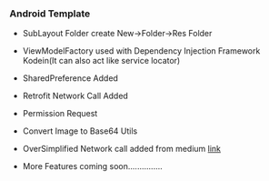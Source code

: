 ### Android Template

- SubLayout Folder create New->Folder->Res Folder

- ViewModelFactory used with Dependency Injection Framework Kodein(It can also act like service locator)

- SharedPreference Added

- Retrofit Network Call Added

- Permission Request

- Convert Image to Base64 Utils

- OverSimplified Network call added from medium [link](https://proandroiddev.com/oversimplified-network-call-using-retrofit-livedata-kotlin-coroutines-and-dsl-512d08eadc16)

- More Features coming soon...............

  



